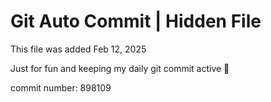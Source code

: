 # Git Auto Commit | Hidden File

This file was added Feb 12, 2025

Just for fun and keeping my daily git commit active 🤪

commit number: 898109
